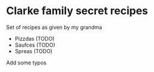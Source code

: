 # Clarke family secret recipes

Set of recipes as given by my grandma 

- Pizzdas (TODO)
- Saufces (TODO)
- Spreas (TODO)

Add some typos